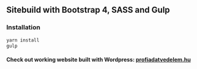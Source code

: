 ## Sitebuild with Bootstrap 4, SASS and Gulp

### Installation
```bash
yarn install
gulp
```
#### Check out working website built with Wordpress: [profiadatvedelem.hu](https://www.profiadatvedelem.hu)